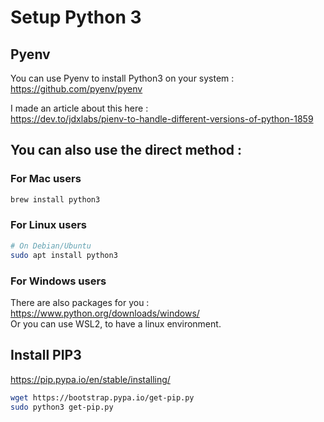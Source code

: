# Setup Python 3

## Pyenv
You can use Pyenv to install Python3 on your system :  
https://github.com/pyenv/pyenv

I made an article about this here :  
https://dev.to/jdxlabs/pienv-to-handle-different-versions-of-python-1859


## You can also use the direct method :

### For Mac users
```bash
brew install python3
```

### For Linux users
```bash
# On Debian/Ubuntu
sudo apt install python3
```

### For Windows users
There are also packages for you : https://www.python.org/downloads/windows/  
Or you can use WSL2, to have a linux environment.


## Install PIP3
https://pip.pypa.io/en/stable/installing/

```bash
wget https://bootstrap.pypa.io/get-pip.py
sudo python3 get-pip.py
```
